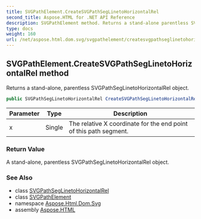 ```yaml
---
title: SVGPathElement.CreateSVGPathSegLinetoHorizontalRel
second_title: Aspose.HTML for .NET API Reference
description: SVGPathElement method. Returns a stand-alone parentless SVGPathSegLinetoHorizontalRel object
type: docs
weight: 160
url: /net/aspose.html.dom.svg/svgpathelement/createsvgpathseglinetohorizontalrel/
---
```

## SVGPathElement.CreateSVGPathSegLinetoHorizontalRel method

Returns a stand-alone, parentless SVGPathSegLinetoHorizontalRel object.

```csharp
public SVGPathSegLinetoHorizontalRel CreateSVGPathSegLinetoHorizontalRel(float x)
```

| Parameter | Type | Description |
| --- | --- | --- |
| x | Single | The relative X coordinate for the end point of this path segment. |

### Return Value

A stand-alone, parentless SVGPathSegLinetoHorizontalRel object.

### See Also

* class [SVGPathSegLinetoHorizontalRel](../../../aspose.html.dom.svg.paths/svgpathseglinetohorizontalrel/)
* class [SVGPathElement](../)
* namespace [Aspose.Html.Dom.Svg](../../../aspose.html.dom.svg/)
* assembly [Aspose.HTML](../../../)
